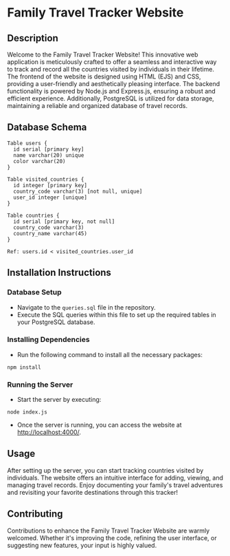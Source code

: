 # Family Travel Tracker Website

## Description
Welcome to the Family Travel Tracker Website! This innovative web application is meticulously crafted to offer a seamless and interactive way to track and record all the countries visited by individuals in their lifetime. The frontend of the website is designed using HTML (EJS) and CSS, providing a user-friendly and aesthetically pleasing interface. The backend functionality is powered by Node.js and Express.js, ensuring a robust and efficient experience. Additionally, PostgreSQL is utilized for data storage, maintaining a reliable and organized database of travel records.

## Database Schema

```
Table users {
  id serial [primary key]
  name varchar(20) unique
  color varchar(20) 
}

Table visited_countries {
  id integer [primary key]
  country_code varchar(3) [not null, unique]
  user_id integer [unique]
}

Table countries {
  id serial [primary key, not null]
  country_code varchar(3)
  country_name varchar(45)
}

Ref: users.id < visited_countries.user_id
```

## Installation Instructions

### Database Setup
- Navigate to the `queries.sql` file in the repository.
- Execute the SQL queries within this file to set up the required tables in your PostgreSQL database.

### Installing Dependencies
- Run the following command to install all the necessary packages:
```
npm install
```

### Running the Server
- Start the server by executing:
```
node index.js
```

- Once the server is running, you can access the website at [http://localhost:4000/](http://localhost:4000/).

## Usage
After setting up the server, you can start tracking countries visited by individuals. The website offers an intuitive interface for adding, viewing, and managing travel records. Enjoy documenting your family's travel adventures and revisiting your favorite destinations through this tracker!

## Contributing
Contributions to enhance the Family Travel Tracker Website are warmly welcomed. Whether it's improving the code, refining the user interface, or suggesting new features, your input is highly valued.

